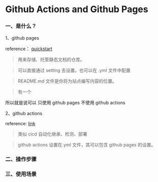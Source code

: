 # Github Actions and Github Pages

### 一、是什么？

1、github pages

reference： [quickstart](https://docs.github.com/zh/pages/quickstart)

> 用来存储、托管静态文档的仓库。

> 可以直接通过 setting 去设置。也可以在 .yml 文件中配置

> README.md 文件是你将为站点编写内容的位置。

> 有一个

所以就是说可以 只使用 github pages 不使用 github actions

2、github actions

reference: [link](https://docs.github.com/zh/pages/getting-started-with-github-pages/configuring-a-publishing-source-for-your-github-pages-site#%E4%BD%BF%E7%94%A8%E8%87%AA%E5%AE%9A%E4%B9%89-github-actions-%E5%B7%A5%E4%BD%9C%E6%B5%81%E8%BF%9B%E8%A1%8C%E5%8F%91%E5%B8%83)

> 类似 cicd 自动化继承、检测、部署

> github actions 设置在.yml 文件，其可以包含 github pages 的设置。

### 二、操作步骤

### 三、使用场景
